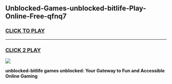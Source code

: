 
## Unblocked-Games-unblocked-bitlife-Play-Online-Free-qfnq7
<h3>
<a href="https://premium76.site?title=unblocked-bitlife&ref=26A">CLICK TO PLAY</a></h3>
<hr>

<h3>
<a href="https://premium76.site?title=unblocked-bitlife&ref=26A">CLICK 2 PLAY</a>
  
</h3>

<a href="https://premium76.site?title=unblocked-bitlife&ref=26A"><img src="https://clearcache.store/games.png"></a>


**unblocked-bitlife games unblocked: Your Gateway to Fun and Accessible Online Gaming**
